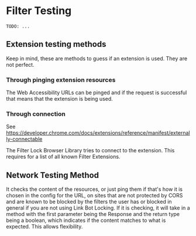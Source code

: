 # Filter Testing

`TODO: ...`

## Extension testing methods

Keep in mind, these are methods to guess if an extension is used. They are not perfect.

### Through pinging extension resources

The Web Accessibility URLs can be pinged and if the request is successful that means that the extension is being used.

### Through connection

See <https://developer.chrome.com/docs/extensions/reference/manifest/externally-connectable>

The Filter Lock Browser Library tries to connect to the extension. This requires for a list of all known Filter Extensions.

## Network Testing Method

It checks the content of the resources, or just ping them if that's how it is chosen in the config for the URL, on sites that are not protected by CORS and are known to be blocked by the filters the user has or blocked in general if you are not using Link Bot Locking. If it is checking, it will take in a method with the first parameter being the Response and the return type being a boolean, which indicates if the content matches to what is expected. This allows flexibility.
